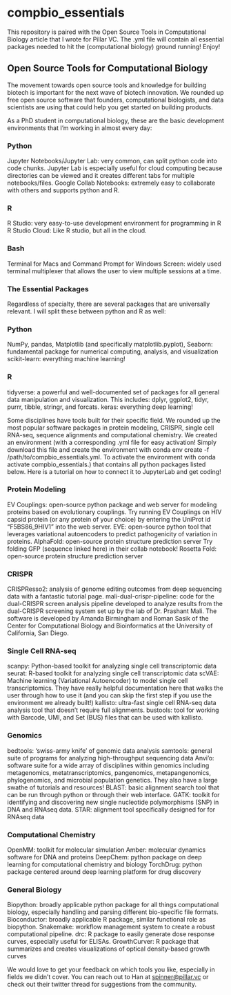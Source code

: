 # compbio_essentials

This repository is paired with the Open Source Tools in Computational Biology article that I wrote for Pillar VC. 
The .yml file will contain all essential packages needed to hit the (computational biology) ground running! Enjoy!


## Open Source Tools for Computational Biology

The movement towards open source tools and knowledge for building biotech is important for the next wave of biotech innovation. We rounded up free open source software that founders, computational biologists, and data scientists are using that could help you get started on building products.

As a PhD student in computational biology, these are the basic development environments that I’m working in almost every day:

### Python
Jupyter Notebooks/Jupyter Lab: very common, can split python code into code chunks. Jupyter Lab is especially useful for cloud computing because directories can be viewed and it creates different tabs for multiple notebooks/files.
Google Collab Notebooks: extremely easy to collaborate with others and supports python and R.
### R
R Studio: very easy-to-use development environment for programming in R
R Studio Cloud: Like R studio, but all in the cloud.
### Bash
Terminal for Macs and Command Prompt for Windows
Screen: widely used terminal multiplexer that allows the user to view multiple sessions at a time.

### The Essential Packages
Regardless of specialty, there are several packages that are universally relevant. I will split these between python and R as well:

### Python
NumPy, pandas, Matplotlib (and specifically matplotlib.pyplot), Seaborn: fundamental package for numerical computing, analysis, and visualization
scikit-learn: everything machine learning!

### R
tidyverse: a powerful and well-documented set of packages for all general data manipulation and visualization. This includes: dplyr, ggplot2, tidyr, purrr, tibble, stringr, and forcats.
keras: everything deep learning!

Some disciplines have tools built for their specific field. We rounded up the most popular software packages in protein modeling, CRISPR, single cell RNA-seq, sequence alignments and computational chemistry. We created an environment (with a corresponding .yml file for easy activation! Simply download this file and create the environment with conda env create -f /path/to/compbio_essentials.yml. To activate the environment with conda activate compbio_essentials.) that contains all python packages listed below. Here is a tutorial on how to connect it to JupyterLab and get coding!

### Protein Modeling
EV Couplings: open-source python package and web server for modeling proteins based on evolutionary couplings.
Try running EV Couplings on HIV capsid protein (or any protein of your choice) by entering the UniProt id “F5BS86_9HIV1” into the web server.
EVE: open-source python tool that leverages variational autoencoders to predict pathogenicity of variation in proteins.
AlphaFold: open-source protein structure prediction server
Try folding GFP (sequence linked here) in their collab notebook!
Rosetta Fold: open-source protein structure prediction server

### CRISPR
CRISPResso2: analysis of genome editing outcomes from deep sequencing data with a fantastic tutorial page.
mali-dual-crispr-pipeline: code for the dual-CRISPR screen analysis pipeline developed to analyze results from the dual-CRISPR screening system set up by the lab of Dr. Prashant Mali. The software is developed by Amanda Birmingham and Roman Sasik of the Center for Computational Biology and Bioinformatics at the University of California, San Diego.

### Single Cell RNA-seq
scanpy: Python-based toolkit for analyzing single cell transcriptomic data
seurat: R-based toolkit for analyzing single cell transcriptomic data
scVAE: Machine learning (Variational Autoencoder) to model single cell transcriptomics. They have really helpful documentation here that walks the user through how to use it (and you can skip the first step if you use the environment we already built!)
kallisto:  ultra-fast single cell RNA-seq data analysis tool that doesn’t require full alignments.
bustools: tool for working with Barcode, UMI, and Set (BUS) files that can be used with kallisto.

### Genomics
bedtools: ‘swiss-army knife’ of genomic data analysis
samtools: general suite of programs for analyzing high-throughput sequencing data
Anvi’o: software suite for a wide array of disciplines within genomics including metagenomics, metatranscriptomics, pangenomics, metapangenomics, phylogenomics, and microbial population genetics. They also have a large swathe of tutorials and resources!
BLAST: basic alignment search tool that can be run through python or through their web interface.
GATK: toolkit for identifying and discovering new single nucleotide polymorphisms (SNP) in DNA and RNAseq data.
STAR: alignment tool specifically designed for for RNAseq data

### Computational Chemistry
OpenMM: toolkit for molecular simulation
Amber: molecular dynamics software for DNA and proteins
DeepChem: python package on deep learning for computational chemistry and biology
TorchDrug: python package centered around deep learning platform for drug discovery

### General Biology
Biopython: broadly applicable python package for all things computational biology, especially handling and parsing different bio-specific file formats.
Bioconductor: broadly applicable R package, similar functional role as biopython.
Snakemake: workflow management system to create a robust computational pipeline.
drc: R package to easily generate dose response curves, especially useful for ELISAs.
GrowthCurver:  R package that summarizes and creates visualizations of optical density-based growth curves

We would love to get your feedback on which tools you like, especially in fields we didn’t cover. You can reach out to Han at spinner@pillar.vc or check out their twitter thread for suggestions from the community.
